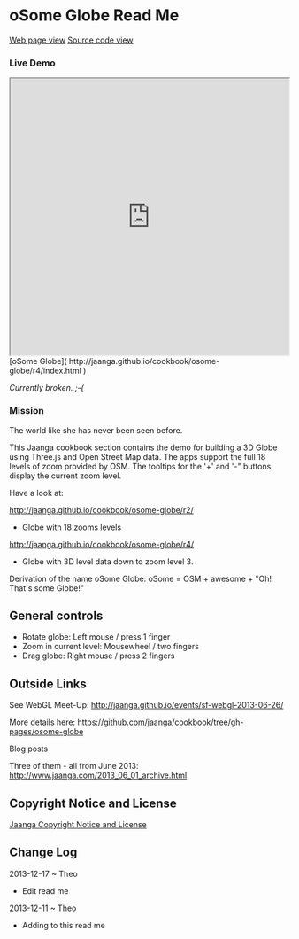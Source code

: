 oSome Globe Read Me
==
[Web page view]( http://jaanga.github.io/cookbook/osome-globe/)
[Source code view]( https://github.com/jaanga/cookbook/tree/gh-pages/osome-globe/ )

### Live Demo

<iframe src="http://jaanga.github.io/cookbook/osome-globe/r4/index.html" width=100% height=500px class='overview' >
There is an `iframe` here. It is not visible when viewed on github.com/cookbook. To view, please go to jaanga.github.io.
</iframe>
[oSome Globe]( http://jaanga.github.io/cookbook/osome-globe/r4/index.html )

_Currently broken. ;-(_

### Mission



The world like she has never been seen before.  

This Jaanga cookbook section contains the demo for building a 3D Globe using Three.js and Open Street Map data. 
The apps support the full 18 levels of zoom provided by OSM. 
The tooltips for the '+' and '-" buttons display the current zoom level.

Have a look at:

<http://jaanga.github.io/cookbook/osome-globe/r2/>
- Globe with 18 zooms levels

<http://jaanga.github.io/cookbook/osome-globe/r4/>
- Globe with 3D level data down to zoom level 3.

Derivation of the name oSome Globe: oSome = OSM + awesome + "Oh! That's some Globe!"


## General controls

* Rotate globe: Left mouse / press 1 finger
* Zoom in current level: Mousewheel / two fingers
* Drag globe: Right mouse / press 2 fingers

## Outside Links
See WebGL Meet-Up: <http://jaanga.github.io/events/sf-webgl-2013-06-26/>

More details here: <https://github.com/jaanga/cookbook/tree/gh-pages/osome-globe>

Blog posts  

Three of them - all from June 2013: <http://www.jaanga.com/2013_06_01_archive.html>



## Copyright Notice and License
[ Jaanga Copyright Notice and License ]( https://github.com/jaanga/jaanga.github.io/copyright-notice-and-license.md )

## Change Log

2013-12-17 ~ Theo

* Edit read me

2013-12-11 ~ Theo

* Adding to this read me



